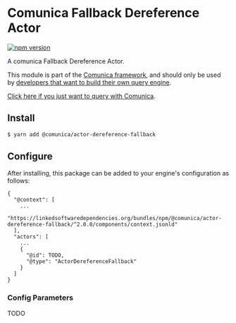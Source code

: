 # Comunica Fallback Dereference Actor

[![npm version](https://badge.fury.io/js/%40comunica%2Factor-dereference-fallback.svg)](https://www.npmjs.com/package/@comunica/actor-dereference-fallback)

A comunica Fallback Dereference Actor.

This module is part of the [Comunica framework](https://github.com/comunica/comunica),
and should only be used by [developers that want to build their own query engine](https://comunica.dev/docs/modify/).

[Click here if you just want to query with Comunica](https://comunica.dev/docs/query/).

## Install

```bash
$ yarn add @comunica/actor-dereference-fallback
```

## Configure

After installing, this package can be added to your engine's configuration as follows:
```text
{
  "@context": [
    ...
    "https://linkedsoftwaredependencies.org/bundles/npm/@comunica/actor-dereference-fallback/^2.0.0/components/context.jsonld"  
  ],
  "actors": [
    ...
    {
      "@id": TODO,
      "@type": "ActorDereferenceFallback"
    }
  ]
}
```

### Config Parameters

TODO
